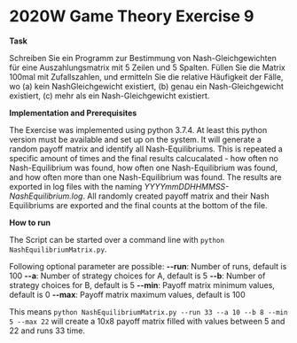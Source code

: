 # 2020W Game Theory Exercise 9

**Task**

Schreiben Sie ein Programm zur Bestimmung von Nash-Gleichgewichten für eine Auszahlungsmatrix mit 5 Zeilen und 5 Spalten. Füllen Sie die Matrix 100mal mit Zufallszahlen, und ermitteln Sie die relative Häufigkeit der Fälle, wo (a) kein NashGleichgewicht existiert, (b) genau ein Nash-Gleichgewicht existiert, (c) mehr als ein Nash-Gleichgewicht existiert.

**Implementation and Prerequisites**

The Exercise was implemented using python 3.7.4. At least this python version must be available and set up on the system. It will generate a random payoff matrix and identify all Nash-Equilibriums. This is repeated a specific amount of times and the final results calcucalated - how often no Nash-Equilibrium was found, how often one Nash-Equilibrium was found, and how often more than one Nash-Equilibrium was found. The results are exported in log files with the naming *YYYYmmDDHHMMSS-NashEquilibrium.log*. All randomly created payoff matrix and their Nash Equilibriums are exported and the final counts at the bottom of the file.

**How to run**

The Script can be started over a command line with `python NashEquilibriumMatrix.py`.

Following optional parameter are possible:
**--run**: Number of runs, default is 100
**--a**: Number of strategy choices for A, default is 5
**--b**: Number of strategy choices for B, default is 5
**--min**: Payoff matrix minimum values, default is 0
**--max**: Payoff matrix maximum values, default is 100

This means `python NashEquilibriumMatrix.py --run 33 --a 10 --b 8 --min 5 --max 22` will create a 10x8 payoff matrix filled with values between 5 and 22 and runs 33 time.

